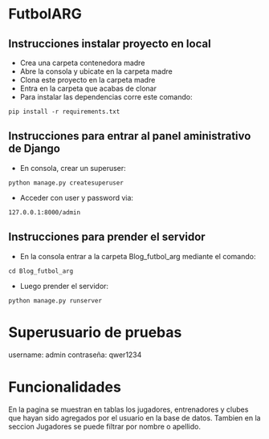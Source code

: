 # FutbolARG

## Instrucciones instalar proyecto en local
+ Crea una carpeta contenedora madre
+ Abre la consola y ubicate en la carpeta madre
+ Clona este proyecto en la carpeta madre
+ Entra en la carpeta que acabas de clonar
+ Para instalar las dependencias corre este comando:

```
pip install -r requirements.txt
```

## Instrucciones para entrar al panel aministrativo de Django
+ En consola, crear un superuser:
```
python manage.py createsuperuser
```
+ Acceder con user y password via:
```
127.0.0.1:8000/admin
```

## Instrucciones para prender el servidor
+ En la consola entrar a la carpeta Blog_futbol_arg mediante el comando:
```
cd Blog_futbol_arg
```
+ Luego prender el servidor:
```
python manage.py runserver
```

# Superusuario de pruebas
username: admin
contraseña: qwer1234

# Funcionalidades
En la pagina se muestran en tablas los jugadores, entrenadores y clubes que hayan sido agregados por el usuario en 
la base de datos. Tambien en la seccion Jugadores se puede filtrar por nombre o apellido.
